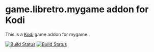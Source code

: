 # game.libretro.mygame addon for Kodi

This is a [Kodi](http://kodi.tv) game addon for mygame.

[![Build Status](https://travis-ci.org/kodi-game/game.libretro.mygame.svg?branch=master)](https://travis-ci.org/kodi-game/game.libretro.mygame)
[![Build Status](https://ci.appveyor.com/api/projects/status/github/kodi-game/game.libretro.mygame?svg=true)](https://ci.appveyor.com/project/kodi-game/game-libretro-mygame)
